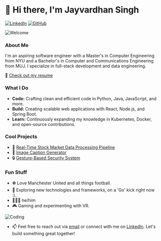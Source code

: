 # 👋 Hi there, I'm Jayvardhan Singh

[![LinkedIn](https://img.shields.io/badge/LinkedIn-0077B5?style=flat-square&logo=linkedin&logoColor=white)](https://www.linkedin.com/in/jayvardhan-singh/)
[![GitHub](https://img.shields.io/badge/GitHub-100000?style=flat-square&logo=github&logoColor=white)](https://github.com/nomed11)

![Welcome](https://media.giphy.com/media/13HgwGsXF0aiGY/giphy.gif)

### About Me

I'm an aspiring software engineer with a Master's in Computer Engineering from NYU and a Bachelor's in Computer and Communications Engineering from MUJ. I specialize in full-stack development and data engineering.

📄 [Check out my resume](https://github.com/nomed11/resume)

### What I Do

- **Code:** Crafting clean and efficient code in Python, Java, JavaScript, and more.
- **Build:** Creating scalable web applications with React, Node.js, and Spring Boot.
- **Learn:** Continuously expanding my knowledge in Kubernetes, Docker, and open-source contributions.

### Cool Projects

- 🌟 [Real-Time Stock Market Data Processing Pipeline](https://github.com/nomed11/TradingData-Dashboard)
- 📸 [Image Caption Generator](https://github.com/nomed11/s23_deepLearning_miniproject)
- 🔒 [Gesture-Based Security System](https://github.com/nomed11/RTES_Embedded-Sentry)

### Fun Stuff

- ⚽ Love Manchester United and all things football.
- 🚀 Exploring new technologies and frameworks, on a 'Go' kick right now :).
- 🙋🏽‍♂️ he/him
- 🎮 Gaming and experimenting with VR.

![Coding](https://media.giphy.com/media/ZVik7pBtu9dNS/giphy.gif)

- 📫 Feel free to reach out via [email](mailto:jayvardhan.singh@nyu.edu) or connect with me on [LinkedIn](https://www.linkedin.com/in/jayvardhan-singh/). Let's build something great together!
